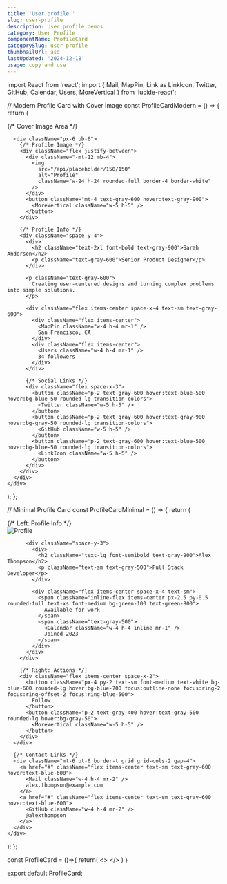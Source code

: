 ```yaml
---
title: 'User profile '
slug: user-profile
description: User profile demos
category: User Profile
componentName: ProfileCard
categorySlug: user-profile
thumbnailUrl: asd
lastUpdated: '2024-12-18'
usage: copy and use
---
```

import React from 'react';
import { Mail, MapPin, Link as LinkIcon, Twitter, GitHub, Calendar, Users, MoreVertical } from 'lucide-react';

// Modern Profile Card with Cover Image
const ProfileCardModern = () => {
  return (
    <div className="max-w-2xl bg-white rounded-xl shadow-sm border">
      {/* Cover Image Area */}
      <div className="h-32 bg-gradient-to-r from-blue-500 to-purple-500 rounded-t-xl" />
      
      <div className="px-6 pb-6">
        {/* Profile Image */}
        <div className="flex justify-between">
          <div className="-mt-12 mb-4">
            <img 
              src="/api/placeholder/150/150" 
              alt="Profile" 
              className="w-24 h-24 rounded-full border-4 border-white"
            />
          </div>
          <button className="mt-4 text-gray-600 hover:text-gray-900">
            <MoreVertical className="w-5 h-5" />
          </button>
        </div>

        {/* Profile Info */}
        <div className="space-y-4">
          <div>
            <h2 className="text-2xl font-bold text-gray-900">Sarah Anderson</h2>
            <p className="text-gray-600">Senior Product Designer</p>
          </div>

          <p className="text-gray-600">
            Creating user-centered designs and turning complex problems into simple solutions.
          </p>

          <div className="flex items-center space-x-4 text-sm text-gray-600">
            <div className="flex items-center">
              <MapPin className="w-4 h-4 mr-1" />
              San Francisco, CA
            </div>
            <div className="flex items-center">
              <Users className="w-4 h-4 mr-1" />
              34 followers
            </div>
          </div>

          {/* Social Links */}
          <div className="flex space-x-3">
            <button className="p-2 text-gray-600 hover:text-blue-500 hover:bg-blue-50 rounded-lg transition-colors">
              <Twitter className="w-5 h-5" />
            </button>
            <button className="p-2 text-gray-600 hover:text-gray-900 hover:bg-gray-50 rounded-lg transition-colors">
              <GitHub className="w-5 h-5" />
            </button>
            <button className="p-2 text-gray-600 hover:text-blue-500 hover:bg-blue-50 rounded-lg transition-colors">
              <LinkIcon className="w-5 h-5" />
            </button>
          </div>
        </div>
      </div>
    </div>
  );
};

// Minimal Profile Card
const ProfileCardMinimal = () => {
  return (
    <div className="max-w-2xl bg-white rounded-xl border p-6">
      <div className="flex items-start justify-between">
        {/* Left: Profile Info */}
        <div className="flex space-x-4">
          <img 
            src="/api/placeholder/100/100" 
            alt="Profile" 
            className="w-16 h-16 rounded-lg"
          />
          
          <div className="space-y-3">
            <div>
              <h2 className="text-lg font-semibold text-gray-900">Alex Thompson</h2>
              <p className="text-sm text-gray-500">Full Stack Developer</p>
            </div>

            <div className="flex items-center space-x-4 text-sm">
              <span className="inline-flex items-center px-2.5 py-0.5 rounded-full text-xs font-medium bg-green-100 text-green-800">
                Available for work
              </span>
              <span className="text-gray-500">
                <Calendar className="w-4 h-4 inline mr-1" />
                Joined 2023
              </span>
            </div>
          </div>
        </div>

        {/* Right: Actions */}
        <div className="flex items-center space-x-2">
          <button className="px-4 py-2 text-sm font-medium text-white bg-blue-600 rounded-lg hover:bg-blue-700 focus:outline-none focus:ring-2 focus:ring-offset-2 focus:ring-blue-500">
            Follow
          </button>
          <button className="p-2 text-gray-400 hover:text-gray-500 rounded-lg hover:bg-gray-50">
            <MoreVertical className="w-5 h-5" />
          </button>
        </div>
      </div>

      {/* Contact Links */}
      <div className="mt-6 pt-6 border-t grid grid-cols-2 gap-4">
        <a href="#" className="flex items-center text-sm text-gray-600 hover:text-blue-600">
          <Mail className="w-4 h-4 mr-2" />
          alex.thompson@example.com
        </a>
        <a href="#" className="flex items-center text-sm text-gray-600 hover:text-blue-600">
          <GitHub className="w-4 h-4 mr-2" />
          @alexthompson
        </a>
      </div>
    </div>
  );
};

const ProfileCard = ()=>{
  return(
    <>
    <ProfileCardModern/>
    <ProfileCardMinimal/>
    </>
  )
}

export default ProfileCard;
